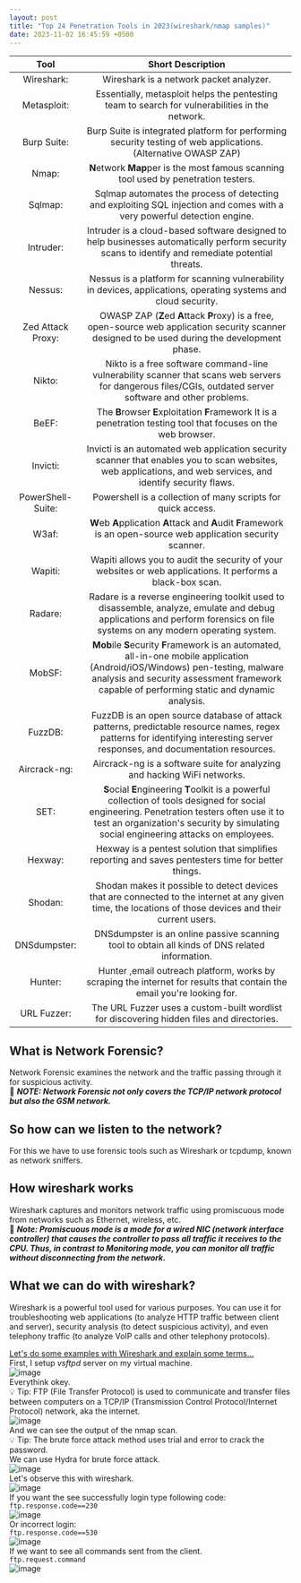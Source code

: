 ```yaml
---
layout: post
title: "Top 24 Penetration Tools in 2023(wireshark/nmap samples)"
date: 2023-11-02 16:45:59 +0500
---  
```

  
| **Tool** | **Short Description** |
| :---: | :---: |
| Wireshark: | Wireshark is a network packet analyzer. |  
| Metasploit: | Essentially, metasploit helps the pentesting team to search for vulnerabilities in the network. |  
| Burp Suite: | Burp Suite is integrated platform for performing security testing of web applications. (Alternative OWASP ZAP) |  
| Nmap: | **N**etwork **Map**per is the most famous scanning tool used by penetration testers. |  
| Sqlmap: | Sqlmap automates the process of detecting and exploiting SQL injection and comes with a very powerful detection engine. |  
| Intruder: | Intruder is a cloud-based software designed to help businesses automatically perform security scans to identify and remediate potential threats. |  
| Nessus: | Nessus is a platform for scanning vulnerability in devices, applications, operating systems and cloud security. |  
| Zed Attack Proxy: | OWASP ZAP (**Z**ed **A**ttack **P**roxy) is a free, open-source web application security scanner designed to be used during the development phase. |  
| Nikto: | Nikto is a free software command-line vulnerability scanner that scans web servers for dangerous files/CGIs, outdated server software and other problems. |  
| BeEF: | The **B**rowser **E**xploitation **F**ramework It is a penetration testing tool that focuses on the web browser. |  
| Invicti: | Invicti is an automated web application security scanner that enables you to scan websites, web applications, and web services, and identify security flaws. |  
| PowerShell-Suite: | Powershell is a collection of many scripts for quick access. |  
| W3af: | **W**eb **A**pplication **A**ttack and **A**udit **F**ramework is an open-source web application security scanner. |  
| Wapiti: | Wapiti allows you to audit the security of your websites or web applications. It performs a black-box scan. |  
| Radare: | Radare is a reverse engineering toolkit used to disassemble, analyze, emulate and debug applications and perform forensics on file systems on any modern operating system. |  
| MobSF: | **Mob**ile **S**ecurity **F**ramework is an automated, all-in-one mobile application (Android/iOS/Windows) pen-testing, malware analysis and security assessment framework capable of performing static and dynamic analysis. |  
| FuzzDB: | FuzzDB is an open source database of attack patterns, predictable resource names,  regex patterns for identifying interesting server responses, and documentation resources. |  
| Aircrack-ng: | Aircrack-ng is a software suite for analyzing and hacking WiFi networks. |  
| SET: | **S**ocial **E**ngineering **T**oolkit is a powerful collection of tools designed for social engineering. Penetration testers often use it to test an organization's security by simulating social engineering attacks on employees. |  
| Hexway: | Hexway is a pentest solution that simplifies reporting and saves pentesters time for better things. |  
| Shodan: | Shodan makes it possible to detect devices that are connected to the internet at any given time, the locations of those devices and their current users. |  
| DNSdumpster: | DNSdumpster is an online passive scanning tool to obtain all kinds of DNS related information. |  
| Hunter: | Hunter ,email outreach platform, works by scraping the internet for results that contain the email you're looking for. |  
| URL Fuzzer: | The URL Fuzzer uses a custom-built wordlist for discovering hidden files and directories. |  

## What is Network Forensic?  
Network Forensic examines the network and the traffic passing through it for suspicious activity.  
📝 ***NOTE: Network Forensic not only covers the TCP/IP network protocol but also the GSM network.***  
## So how can we listen to the network?  
For this we have to use forensic tools such as Wireshark or tcpdump, known as network sniffers.  
## How wireshark works  
Wireshark captures and monitors network traffic using promiscuous mode from networks such as Ethernet, wireless, etc.  
📝 ***Note: Promiscuous mode is a mode for a wired NIC (network interface controller) that causes the controller to pass all traffic it receives to the CPU. Thus, in contrast to Monitoring mode, you can monitor all traffic without disconnecting from the network.***  
## What we can do with wireshark?  
Wireshark is a powerful tool used for various purposes. You can use it for troubleshooting web applications (to analyze HTTP traffic between client and server), security analysis (to detect suspicious activity), and even telephony traffic (to analyze VoIP calls and other telephony protocols).  

<ins>Let's do some examples with Wireshark and explain some terms...</ins>  
First, I setup _vsftpd_ server on my virtual machine.  
![image](https://github.com/3xg3lin/3xg3lin.github.io/assets/73038148/3693e132-af13-4c5f-b192-e7b4e3535086)  
Everythink okey.  
💡 Tip: FTP (File Transfer Protocol) is used to communicate and transfer files between computers on a TCP/IP (Transmission Control Protocol/Internet Protocol) network, aka the internet.  
![image](https://github.com/3xg3lin/3xg3lin.github.io/assets/73038148/cd9d249a-2e2e-4ec8-91e8-02eae9c3a595)  
And we can see the output of the nmap scan.  
💡 Tip: The brute force attack method uses trial and error to crack the password.  
We can use Hydra for brute force attack.  
![image](https://github.com/3xg3lin/3xg3lin.github.io/assets/73038148/91bba629-c417-40ea-a754-0be7b54dfff6)  
Let's observe this with wireshark.  
![image](https://github.com/3xg3lin/3xg3lin.github.io/assets/73038148/3657efc0-6c0d-4223-ab67-e54ba6354323)  
If you want the see successfully login type following code:  
`ftp.response.code==230`  
![image](https://github.com/3xg3lin/3xg3lin.github.io/assets/73038148/2c3f95dc-0ae8-4734-af56-b545e8208352)  
Or incorrect login:  
`ftp.response.code==530`  
![image](https://github.com/3xg3lin/3xg3lin.github.io/assets/73038148/0ee5e4b7-6675-4c52-ae67-c685234519c4)  
If we want to see all commands sent from the client.  
`ftp.request.command`  
![image](https://github.com/3xg3lin/3xg3lin.github.io/assets/73038148/67e679a6-69a7-4ae1-831b-3bf24867ad96)
















